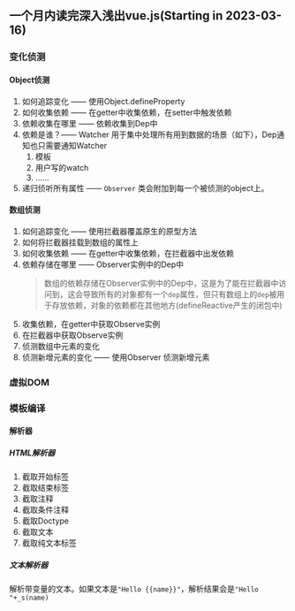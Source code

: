 ## 一个月内读完深入浅出vue.js(Starting in 2023-03-16)
### 变化侦测
#### Object侦测
1. 如何追踪变化 —— 使用Object.defineProperty
2. 如何收集依赖 —— 在getter中收集依赖，在setter中触发依赖
3. 依赖收集在哪里 —— 依赖收集到Dep中
4. 依赖是谁？—— Watcher 用于集中处理所有用到数据的场景（如下），Dep通知也只需要通知Watcher
   1. 模板
   2. 用户写的watch
   3. ......
5. 递归侦听所有属性 —— `Observer` 类会附加到每一个被侦测的object上。

#### 数组侦测
1. 如何追踪变化 —— 使用拦截器覆盖原生的原型方法
2. 如何将拦截器挂载到数组的属性上
3. 如何收集依赖 —— 在getter中收集依赖，在拦截器中出发依赖
4. 依赖存储在哪里 —— Observer实例中的Dep中
   > 数组的依赖存储在Observer实例中的Dep中，这是为了能在拦截器中访问到，这会导致所有的对象都有一个`dep`属性，但只有数组上的`dep`被用于存放依赖，对象的依赖都在其他地方(defineReactive产生的闭包中)
5. 收集依赖，在getter中获取Observe实例
6. 在拦截器中获取Observe实例
7. 侦测数组中元素的变化
8. 侦测新增元素的变化 —— 使用Observer 侦测新增元素
 

### 虚拟DOM
### 模板编译
#### 解析器
##### HTML解析器
1. 截取开始标签
2. 截取结束标签
3. 截取注释
4. 截取条件注释
5. 截取Doctype
6. 截取文本
7. 截取纯文本标签

##### 文本解析器
解析带变量的文本。如果文本是`"Hello {{name}}"`，解析结果会是`"Hello "+_s(name)`

